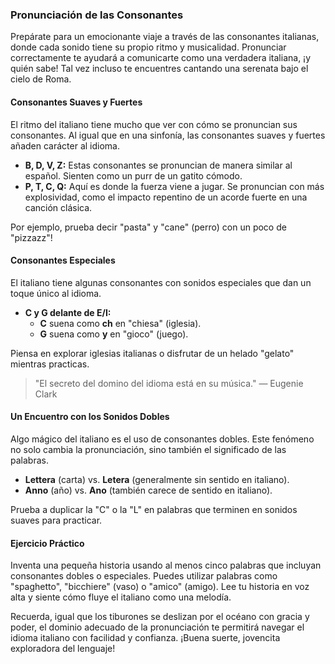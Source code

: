 ### Pronunciación de las Consonantes

Prepárate para un emocionante viaje a través de las consonantes italianas, donde cada sonido tiene su propio ritmo y musicalidad. Pronunciar correctamente te ayudará a comunicarte como una verdadera italiana, ¡y quién sabe! Tal vez incluso te encuentres cantando una serenata bajo el cielo de Roma.

#### Consonantes Suaves y Fuertes

El ritmo del italiano tiene mucho que ver con cómo se pronuncian sus consonantes. Al igual que en una sinfonía, las consonantes suaves y fuertes añaden carácter al idioma.

- **B, D, V, Z:** Estas consonantes se pronuncian de manera similar al español. Sienten como un purr de un gatito cómodo.
- **P, T, C, Q:** Aquí es donde la fuerza viene a jugar. Se pronuncian con más explosividad, como el impacto repentino de un acorde fuerte en una canción clásica.

Por ejemplo, prueba decir "pasta" y "cane" (perro) con un poco de "pizzazz"!

#### Consonantes Especiales

El italiano tiene algunas consonantes con sonidos especiales que dan un toque único al idioma.

- **C y G delante de E/I:**
  - **C** suena como **ch** en "chiesa" (iglesia).
  - **G** suena como **y** en "gioco" (juego).

Piensa en explorar iglesias italianas o disfrutar de un helado "gelato" mientras practicas.

> "El secreto del domino del idioma está en su música." — Eugenie Clark  

#### Un Encuentro con los Sonidos Dobles

Algo mágico del italiano es el uso de consonantes dobles. Este fenómeno no solo cambia la pronunciación, sino también el significado de las palabras.

- **Lettera** (carta) vs. **Letera** (generalmente sin sentido en italiano).
- **Anno** (año) vs. **Ano** (también carece de sentido en italiano).

Prueba a duplicar la "C" o la "L" en palabras que terminen en sonidos suaves para practicar.

#### Ejercicio Práctico

Inventa una pequeña historia usando al menos cinco palabras que incluyan consonantes dobles o especiales. Puedes utilizar palabras como "spaghetto", "bicchiere" (vaso) o "amico" (amigo). Lee tu historia en voz alta y siente cómo fluye el italiano como una melodía.

Recuerda, igual que los tiburones se deslizan por el océano con gracia y poder, el dominio adecuado de la pronunciación te permitirá navegar el idioma italiano con facilidad y confianza. ¡Buena suerte, jovencita exploradora del lenguaje!